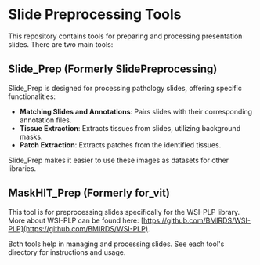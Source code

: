 # Slide Preprocessing Tools

This repository contains tools for preparing and processing presentation slides. There are two main tools:

## Slide_Prep (Formerly SlidePreprocessing)
Slide_Prep is designed for processing pathology slides, offering specific functionalities:

- **Matching Slides and Annotations**: Pairs slides with their corresponding annotation files.
- **Tissue Extraction**: Extracts tissues from slides, utilizing background masks.
- **Patch Extraction**: Extracts patches from the identified tissues.

Slide_Prep makes it easier to use these images as datasets for other libraries.

## MaskHIT_Prep (Formerly for_vit)
This tool is for preprocessing slides specifically for the WSI-PLP library. More about WSI-PLP can be found here: [https://github.com/BMIRDS/WSI-PLP](https://github.com/BMIRDS/WSI-PLP).

Both tools help in managing and processing slides. See each tool's directory for instructions and usage.
